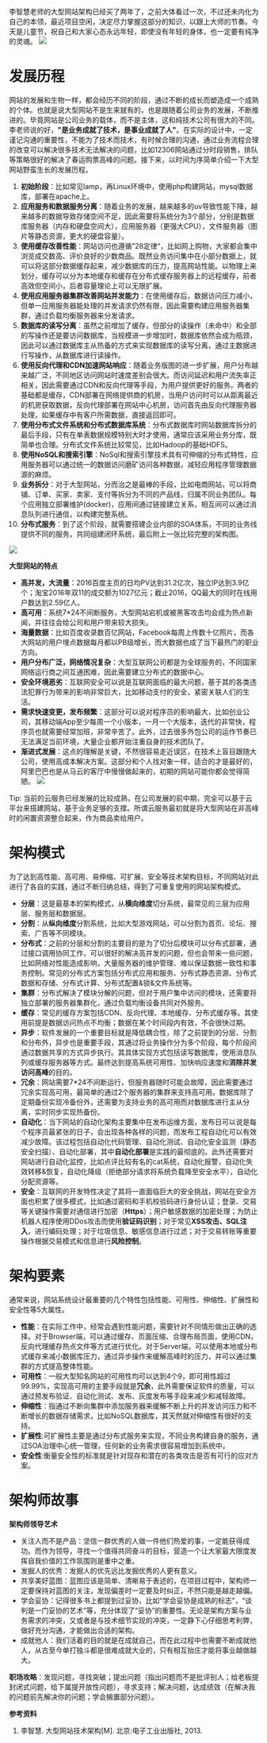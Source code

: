 李智慧老师的大型网站架构已经买了两年了，之前大体看过一次，不过还未内化为自己的本领，最近项目空闲，决定尽力掌握这部分的知识，以跟上大师的节奏。今天是儿童节，祝自己和大家心态永远年轻，即使没有年轻的身体，也一定要有纯净的灵魂。
![](http://i.imgur.com/fz7mb1x.png)

# 发展历程 #
网站的发展和生物一样，都会经历不同的阶段，通过不断的成长而塑造成一个成熟的个体。也就是说大型网站不是生来就有的，也是跟随着公司业务的发展，不断推进的。毕竟网站是公司业务的载体，而不是主体，这和纯技术公司有很大的不同。李老师说的好，**"是业务成就了技术，是事业成就了人"**。在实际的设计中，一定谨记沟通的重要性，不能为了技术而技术，有时候合理的沟通，通过业务流程合理的改变可以解决很多技术无法解决的问题，比如12306网站通过分时段销售，排队等策略很好的解决了春运购票高峰的问题。接下来，以时间为序简单介绍一下大型网站野蛮生长的发展历程。
1. **初始阶段**：比如常见lamp，再Linux环境中，使用php构建网站，mysql数据库，部署在apache上。
2. **应用服务和数据服务分离**：随着业务的发展，越来越多的uv导致性能下降，越来越多的数据导致存储空间不足，因此需要将系统分为3个部分，分别是数据库服务器（内存和硬盘空间大），应用服务器（更强大CPU），文件服务器（图片等静态资源，更大的硬盘容量）。
3. **使用缓存改善性能**：网站访问也遵循”28定律“，比如网上购物，大家都会集中浏览成交数高、评价良好的少数商品。既然业务访问集中在小部分数据上，就可以将这部分数据缓存起来，减少数据库的压力，提高网站性能。以物理上来划分，缓存可以分为本地缓存和缓存在分布式缓存服务器上的远程缓存，前者高效但空间小，后者容量理论上可以无限扩展。
4. **使用应用服务器集群改善网站并发能力**：在使用缓存后，数据访问压力减小，但单一应用服务器能处理的并发请求仍然有限，因此需要构建应用服务器集群，通过负载均衡服务器来分发请求。
5. **数据库的读写分离**：虽然之前增加了缓存，但部分的读操作（未命中）和全部的写操作还是要访问数据库，当规模进一步增加时，数据库依然会成为瓶颈，因此可以通过数据库主从热备的方式来实现数据库的读写分离，通过主数据进行写操作，从数据库进行读操作。
6. **使用反向代理和CDN加速网站响应**：随着业务版图的进一步扩展，用户分布越来越广泛，不同地区访问网站时速度差别会很大。而访问延迟和用户流失率正相关，因此需要通过CDN和反向代理等手段，为用户提供更好的服务。两者的基础都是缓存，CDN部署在网络提供商的机房，当用户访问时可以从距离最近的机房获取数据，反向代理部署在网站中心机房，访问首先由反向代理服务器处理，如果缓存中有客户所需数据，直接返回即可。
7. **使用分布式文件系统和分布式数据库系统**：分布式数据库时网站数据库拆分的最后手段，只有在单表数据规模特别大时才使用，通常应该采用业务分库，既简单也合理。分布式文件系统比较常见，比如Hadoop的基础HDFS。
8. **使用NoSQL和搜索引擎**：NoSql和搜索引擎技术具有可伸缩的分布式特性，应用服务器可以通过统一的数据访问磨矿访问各种数据，减轻应用程序管理数据源的麻烦。
9. **业务拆分**：对于大型网站，分而治之是最棒的手段，比如电商网站，可以将商铺、订单、买家、卖家、支付等拆分为不同的产品线，归属不同业务团队。每个应用独立部署维护(docker)，应用间通过链接建立关系，相互间可以通过消息队列进行通信，以构建完整系统。
10. **分布式服务**：到了这个阶段，就需要搭建企业内部的SOA体系，不同的业务线提供不同的服务，共同组建闭环系统，最后附上一张比较完整的架构图。

![](http://i.imgur.com/gCMdW1X.png)

**大型网站的特点**
- **高并发，大流量**：2016百度主页的日均PV达到31.2亿次，独立IP达到3.9亿个；淘宝2016年双11的成交额为1027亿元；截止2016，QQ最大的同时在线用户数达到2.59亿人。
- **高可用**：系统7*24不间断服务，大型网站宕机或被黑客攻击均会成为热点新闻，并往往会给公司和用户带来较大损失。
- **海量数据**：比如百度收录数百亿网站，Facebook每周上传数十亿照片，而各大网站的用户埋点数据每月都以PB级增长，而大数据也成了当下最热门的职业方向。
- **用户分布广泛，网络情况复杂**：大型互联网公司都是为全球服务的，不同国家网络运行商之间互通困难，因此需要建立分布式的数据中心。
- **安全环境恶劣**：互联网安全可以说是互联网面临的最大问题，基于其的各类违法犯罪行为带来的影响非常巨大，比如移动支付的安全，紧密关联人们的生活。
- **需求快速变更，发布频繁**：这部分可以说对程序员的影响最大，比如创业公司，其移动端App至少每周一个小版本，一月一个大版本，迭代的非常快，程序员也就需要经常加班，非常辛苦了。此外，过去很多外包公司的运作节奏已无法满足当前环境，大量企业都开始注重自身的技术团队了。
- **渐进式发展**：这点的理解是关键，不然很容易走近误区，在技术上盲目跟随大公司，使用高成本解决方案。这部分和个人找对象一样，适合的才是最好的，阿里巴巴也是从马云的客厅中慢慢做起来的，初期的网站可能你都会觉得简陋。
![](http://i.imgur.com/5Xyg7fK.png)

Tip: 当前的云服务已经发展的比较成熟，在公司发展的前中期，完全可以基于云平台来搭建网站，基于业务足够的支撑。所谓云服务最初就是将大型网站在非高峰时的闲置资源整合起来，作为商品卖给用户。

# 架构模式 #
为了达到高性能、高可用、易伸缩、可扩展、安全等技术架构目标，不同网站对此进行了各自的实践，通过不断归纳总结，得到了可重复使用的网站架构模式。
- **分层**：这是最基本的架构模式，从**横向维度**切分系统，最常见的三层为应用层、服务层和数据层。
- **分割**：从**纵向维度**分割系统，比如大型游戏网站，可以分割为首页、论坛、搜索、广告等不同模块。
- **分布式**：之前的分层和分割的主要目的是为了切分后模块可以分布式部署，通过接口调用协同工作，可以很好的解决高并发的问题，但也会带来一些问题，比如网络对性能造成影响，大量服务器的维护管理、难以保证数据一致性和事务控制。常见的分布式方案包括分布式应用和服务、分布式静态资源、分布式数据和存储、分布式计算、分布式配置&锁&文件系统等。
- **集群**：分布式解决了模块分解的问题，但对于用户集中访问的模块，还需要将独立部署的服务器集群化，通过负载均衡设备共同对外服务。
- **缓存**：常见的缓存方案包括CDN、反向代理、本地缓存、分布式缓存等。其使用前提是数据访问热点不均衡；数据在某个时间段内有效，不会很快过期。
- **异步**：软件发展的一个重要目标就是降低耦合性，除了之前提到的分层、分割和分布外，异步也是重要手段，其通过将业务操作分为多个阶段，每个阶段间通过数据共享的方式异步执行。其具体实现方式包括读写数据库，使用消息队列或缓存服务器等方式。最终达到提高系统可用性、加快响应速度和**消除并发访问高峰**的目的。
- **冗余**：网站需要7*24不间断运行，但服务器随时可能会故障，因此需要通过冗余实现高可用，最简单的通过2个服务器的集群来支持高可用。数据库除了定期备份实现冷备份外，还需要为支持业务的高可用而对数据库进行主从分离，实时同步实现热备份。
- **自动化**：当下网站的自动化架构主要集中在发布运维方面，发布日可以说是每个程序员最紧张的日子，会出现各种各样的问题，而发布工程自动化可以有效减少故障。该过程包括自动化代码管理、自动化测试、自动化安全监测（静态安全扫描）、自动化部署，其中**自动化部署**是实践的最彻底的。此外还需要对网站进行自动化监控，比如点评比较有名的cat系统，自动化报警，自动化失效转移&恢复，自动化降级（拒绝部分请求将系统负载降至安全水平），自动化分配资源等。
- **安全**：互联网的开发特性决定了其将一直面临巨大的安全挑战，网站在安全方面也积累了很多模式，比如通过密码和手机校验码进行身份认证；登录、交易等关键操作需要对通信进行加密（**Https**）；用户敏感数据的加密处理；为防止机器人程序使用DDos攻击而使用**验证码识别**；对于常见**XSS攻击、SQL注入**，进行编码处理；对于垃圾信息、敏感信息进行过滤；对于交易转账等重要操作根据交易模式和信息进行**风险控制**。

# 架构要素 #
通常来说，网站系统设计最重要的几个特性包括性能、可用性、伸缩性、扩展性和安全性等5大属性。
- **性能**：在实际工作中，经常会遇到性能问题，需要针对不同情形做出正确的选择。对于Browser端，可以通过缓存、页面压缩、合理布局页面，使用CDN，反向代理缓存热点文件等方式进行优化。对于Server端，可以使用本地或分布式缓存来减小数据库压力，通过异步操作来缓解高峰时的压力，并可以通过集群的方式提高整体性能。
- **可用性**：一般大型知名网站的可用性均可以达到4个9，即可用性超过99.99%，实现高可用的主要手段就是**冗余**，此外需要保证软件的质量，可以通过预发布验证、自动化测试、发布、灰度发布等手段来减少和减轻故障。
- **伸缩性**：指通过不断向集群中添加服务器来缓解不断上升的并发访问压力和不断增长的数据存储需求，比如NoSQL数据库，其天然就对伸缩性有很好的支持。
- **扩展性**:可扩展性主要是通过分布式服务来实现，不同业务构建自身的服务，通过SOA治理中心统一管理，任何新的业务需求很容易增加到系统中。
- **安全性**:衡量安全性的标准就是针对现存和潜在的各类攻击是否有可行的应对方案。

# 架构师故事 #
**架构师领导艺术**
- 关注人而不是产品：坚信一群优秀的人做一件他们热爱的事，一定能获得成功。而作为领导，寻找一个值得共同奋斗的目标，营造一个让大家最大限度发挥自我价值的工作氛围则是重中之重。
- 发掘人的优秀：发掘人的优先远比发掘优秀的人更有意义。
- 共享美好蓝图：蓝图应该是简单、清晰易于表述的，在项目过程中，架构师一定要保持对蓝图的关注，发现偏差时一定要及时纠正，不然只能是越走越偏。
- 学会妥协：记得很多书上都提到过妥协，比如“学会妥协是成熟的标志”，“谈判是一门妥协的艺术”等，充分体现了“妥协”的重要性。无论是架构方案与业务需求的冲突，又或者是与技术细节实现的冲突，一定静下心仔细思考利弊，做好充分沟通，才能做出合适的架构。
- 成就他人：我们活着的目的就是在成就自己，而在此过程中也需要不断成就他人，从古至今单打独斗都是很难成就大业的，只有相互抬庄才能将事业越做越大。

**职场攻略**：发现问题，寻找突破；提出问题（指出问题而不是批评别人；给老板提封闭式问题，给下属提开放性问题），寻求支持；解决问题，达成绩效（在解决我的问题前先解决你的问题；学会搁置部分问题）。

**参考资料**
1. 李智慧. 大型网站技术架构[M]. 北京:电子工业出版社, 2013.